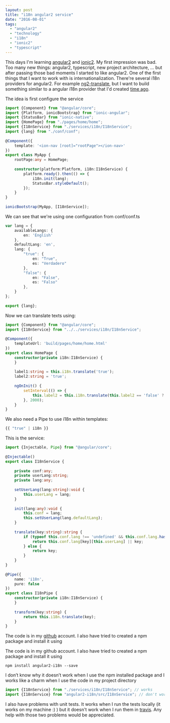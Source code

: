 ```yaml
---
layout: post
title: "i18n angular2 service"
date: "2016-08-01"
tags: 
  - "angular2"
  - "technology"
  - "i18n"
  - "ionic2"
  - "typescript"
---
```


This days I'm learning [angular2](https://angular.io/) and [ionic2](http://ionic.io/2). My first impression was bad. Too many new things: angular2, typescript, new project architecture, ... but after passing those bad moments I started to like angular2. One of the first things that I want to work with is internationalization. There're several i18n providers for angular2. For example [ng2-translate](https://github.com/ocombe/ng2-translate), but I want to build something similar to a angular i18n provider that I'd created [time ago](https://gonzalo123.com/2015/07/20/i8n-angularjs-provider/).

The idea is first configure the service

```typescript
import {Component} from "@angular/core";
import {Platform, ionicBootstrap} from "ionic-angular";
import {StatusBar} from "ionic-native";
import {HomePage} from "./pages/home/home";
import {I18nService} from "./services/i18n/I18nService";
import {lang} from "./conf/conf";
 
@Component({
    template: '<ion-nav [root]="rootPage"></ion-nav>'
})
export class MyApp {
    rootPage:any = HomePage;
 
    constructor(platform:Platform, i18n:I18nService) {
        platform.ready().then(() => {
            i18n.init(lang);
            StatusBar.styleDefault();
        });
    }
}
 
ionicBootstrap(MyApp, [I18nService]);
```

We can see that we're using one configuration from conf/conf.ts 

```typescript
var lang = {
    availableLangs: {
        en: 'English'
    },
    defaultLang: 'en',
    lang: {
        "true": {
            en: "True",
            es: "Verdadero"
        },
        "false": {
            en: "False",
            es: "Falso"
        },
    }
};
 
export {lang};
```

Now we can translate texts using: 

```typescript
import {Component} from "@angular/core";
import {I18nService} from "../../services/i18n/I18nService";
 
@Component({
    templateUrl: 'build/pages/home/home.html'
})
export class HomePage {
    constructor(private i18n:I18nService) {
    }
 
    label1:string = this.i18n.translate('true');
    label2:string = 'true';
     
    ngOnInit() {
        setInterval(() => {
            this.label2 = this.i18n.translate(this.label2 == 'false' ? 'true' : 'false');
        }, 2000);
    }
}
```

We also need a Pipe to use i18n within templates: 

```typescript
{{ "true" | i18n }}
```

This is the service: 
```typescript
import {Injectable, Pipe} from "@angular/core";
 
@Injectable()
export class I18nService {
 
    private conf:any;
    private userLang:string;
    private lang:any;
 
    setUserLang(lang:string):void {
        this.userLang = lang;
    }
 
    init(lang:any):void {
        this.conf = lang;
        this.setUserLang(lang.defaultLang);
    }
 
    translate(key:string):string {
        if (typeof this.conf.lang !== 'undefined' && this.conf.lang.hasOwnProperty(key)) {
            return this.conf.lang[key][this.userLang] || key;
        } else {
            return key;
        }
    }
}
 
@Pipe({
    name: 'i18n',
    pure: false
})
export class I18nPipe {
    constructor(private i18n:I18nService) {
    }
 
    transform(key:string) {
        return this.i18n.translate(key);
    }
}
```

The code is in my [github](https://github.com/gonzalo123/angular2-i18n) account. I also have tried to created a npm package and install it using

The code is in my github account. I also have tried to created a npm package and install it using

```commandline
npm install angular2-i18n --save
```

I don’t know why it doesn’t work when I use the npm installed package and I works like a charm when I use the code in my project directory

```typescript
import {I18nService} from "./services/i18n/I18nService"; // works
import {I18nService} from "angular2-i18n/src/I18nService"; // don't work
```

I also have problems with unit tests. It works when I run the tests locally (it works on my machine :) ) but it doesn't work when I run them in [travis](https://travis-ci.org/gonzalo123/angular2-i18n). Any help with those two problems would be appreciated.

